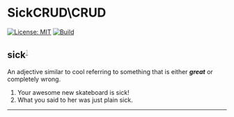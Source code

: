 # SickCRUD\CRUD

[![License: MIT](https://img.shields.io/badge/License-MIT-green.svg?style=flat-square)](https://opensource.org/licenses/MIT)
[![Build](https://img.shields.io/travis/SickCRUD/CRUD/master.svg?style=flat-square)](https://travis-ci.org/SickCRUD/CRUD)

## sick<sup style="font-weight: 100; font-size: 15px;">[1](https://www.google.com "Urban Dictionary.")</sup>
An adjective similar to cool referring to something that is either **_great_** or completely wrong.

1. Your awesome new skateboard is sick! 
2. What you said to her was just plain sick.

---
